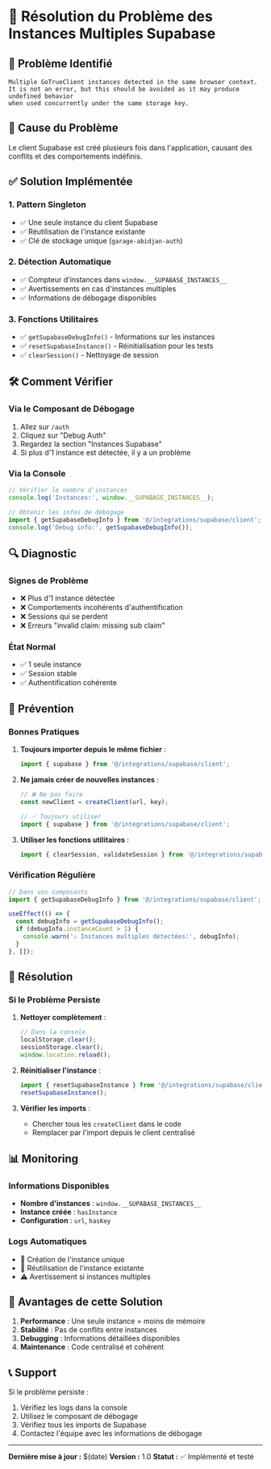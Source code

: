 # 🔧 Résolution du Problème des Instances Multiples Supabase

## 🚨 Problème Identifié
```
Multiple GoTrueClient instances detected in the same browser context.
It is not an error, but this should be avoided as it may produce undefined behavior
when used concurrently under the same storage key.
```

## 🎯 Cause du Problème
Le client Supabase est créé plusieurs fois dans l'application, causant des conflits et des comportements indéfinis.

## ✅ Solution Implémentée

### 1. Pattern Singleton
- ✅ Une seule instance du client Supabase
- ✅ Réutilisation de l'instance existante
- ✅ Clé de stockage unique (`garage-abidjan-auth`)

### 2. Détection Automatique
- ✅ Compteur d'instances dans `window.__SUPABASE_INSTANCES__`
- ✅ Avertissements en cas d'instances multiples
- ✅ Informations de débogage disponibles

### 3. Fonctions Utilitaires
- ✅ `getSupabaseDebugInfo()` - Informations sur les instances
- ✅ `resetSupabaseInstance()` - Réinitialisation pour les tests
- ✅ `clearSession()` - Nettoyage de session

## 🛠️ Comment Vérifier

### Via le Composant de Débogage
1. Allez sur `/auth`
2. Cliquez sur "Debug Auth"
3. Regardez la section "Instances Supabase"
4. Si plus d'1 instance est détectée, il y a un problème

### Via la Console
```javascript
// Vérifier le nombre d'instances
console.log('Instances:', window.__SUPABASE_INSTANCES__);

// Obtenir les infos de débogage
import { getSupabaseDebugInfo } from '@/integrations/supabase/client';
console.log('Debug info:', getSupabaseDebugInfo());
```

## 🔍 Diagnostic

### Signes de Problème
- ❌ Plus d'1 instance détectée
- ❌ Comportements incohérents d'authentification
- ❌ Sessions qui se perdent
- ❌ Erreurs "invalid claim: missing sub claim"

### État Normal
- ✅ 1 seule instance
- ✅ Session stable
- ✅ Authentification cohérente

## 🚀 Prévention

### Bonnes Pratiques
1. **Toujours importer depuis le même fichier** :
   ```typescript
   import { supabase } from '@/integrations/supabase/client';
   ```

2. **Ne jamais créer de nouvelles instances** :
   ```typescript
   // ❌ Ne pas faire
   const newClient = createClient(url, key);

   // ✅ Toujours utiliser
   import { supabase } from '@/integrations/supabase/client';
   ```

3. **Utiliser les fonctions utilitaires** :
   ```typescript
   import { clearSession, validateSession } from '@/integrations/supabase/client';
   ```

### Vérification Régulière
```typescript
// Dans vos composants
import { getSupabaseDebugInfo } from '@/integrations/supabase/client';

useEffect(() => {
  const debugInfo = getSupabaseDebugInfo();
  if (debugInfo.instanceCount > 1) {
    console.warn('⚠️ Instances multiples détectées:', debugInfo);
  }
}, []);
```

## 🔧 Résolution

### Si le Problème Persiste
1. **Nettoyer complètement** :
   ```javascript
   // Dans la console
   localStorage.clear();
   sessionStorage.clear();
   window.location.reload();
   ```

2. **Réinitialiser l'instance** :
   ```javascript
   import { resetSupabaseInstance } from '@/integrations/supabase/client';
   resetSupabaseInstance();
   ```

3. **Vérifier les imports** :
   - Chercher tous les `createClient` dans le code
   - Remplacer par l'import depuis le client centralisé

## 📊 Monitoring

### Informations Disponibles
- **Nombre d'instances** : `window.__SUPABASE_INSTANCES__`
- **Instance créée** : `hasInstance`
- **Configuration** : `url`, `hasKey`

### Logs Automatiques
- 🚀 Création de l'instance unique
- 🔄 Réutilisation de l'instance existante
- ⚠️ Avertissement si instances multiples

## 🎯 Avantages de cette Solution

1. **Performance** : Une seule instance = moins de mémoire
2. **Stabilité** : Pas de conflits entre instances
3. **Debugging** : Informations détaillées disponibles
4. **Maintenance** : Code centralisé et cohérent

## 📞 Support

Si le problème persiste :
1. Vérifiez les logs dans la console
2. Utilisez le composant de débogage
3. Vérifiez tous les imports de Supabase
4. Contactez l'équipe avec les informations de débogage

---

**Dernière mise à jour :** $(date)
**Version :** 1.0
**Statut :** ✅ Implémenté et testé
